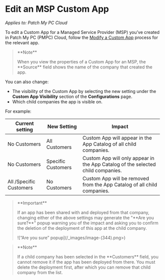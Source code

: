 # Edit an MSP Custom App

_Applies to: Patch My PC Cloud_

To edit a Custom App for a Managed Service Provider (MSP) you’ve created in Patch My PC (PMPC) Cloud, follow the [Modify a Custom App](../../custom-apps/modify-a-custom-app.md) process for the relevant app.

<blockquote class="wp-block-quote">
<p>**Note**</p>
<p>When you view the properties of a Custom App for an MSP, the **Source** field shows the name of the company that created the app.</p>
</blockquote>

You can also change:

* The visibility of the Custom App by selecting the new setting under the **Custom App Visibility** section of the **Configurations** page.
* Which child companies the app is visible on.

For example:

| Current setting         | New Setting        | Impact                                                                          |
| ----------------------- | ------------------ | ------------------------------------------------------------------------------- |
| No Customers            | All Customers      | Custom App will appear in the App Catalog of all child companies.               |
| No Customers            | Specific Customers | Custom App will only appear in the App Catalog of the selected child companies. |
| All /Specific Customers | No Customers       | Custom App will be removed from the App Catalog of all child companies.         |

<blockquote class="wp-block-quote">
<p>**Important**</p>
<p>If an app has been shared with and deployed from that company, changing either of the above settings may generate the "**Are you sure?**" popup warning you of the impact and asking you to confirm the deletion of the deployment of this app at the child company.</p>
<p>![“Are you sure” popup](/_images/image-(344).png>)</p>
</blockquote>

<blockquote class="wp-block-quote">
<p>**Note**</p>
<p>If a child company has been selected in the **Customers** field, you cannot remove it if the app has been deployed from there. You must delete the deployment first, after which you can remove that child company from the list.</p>
</blockquote>
